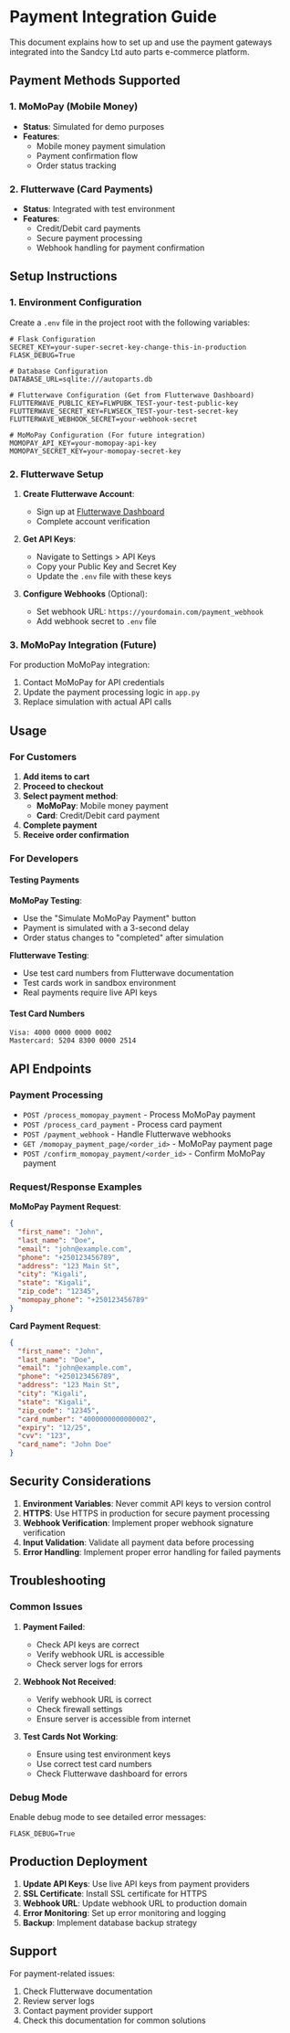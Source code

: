 # Payment Integration Guide

This document explains how to set up and use the payment gateways integrated into the Sandcy Ltd auto parts e-commerce platform.

## Payment Methods Supported

### 1. MoMoPay (Mobile Money)
- **Status**: Simulated for demo purposes
- **Features**: 
  - Mobile money payment simulation
  - Payment confirmation flow
  - Order status tracking

### 2. Flutterwave (Card Payments)
- **Status**: Integrated with test environment
- **Features**:
  - Credit/Debit card payments
  - Secure payment processing
  - Webhook handling for payment confirmation

## Setup Instructions

### 1. Environment Configuration

Create a `.env` file in the project root with the following variables:

```env
# Flask Configuration
SECRET_KEY=your-super-secret-key-change-this-in-production
FLASK_DEBUG=True

# Database Configuration
DATABASE_URL=sqlite:///autoparts.db

# Flutterwave Configuration (Get from Flutterwave Dashboard)
FLUTTERWAVE_PUBLIC_KEY=FLWPUBK_TEST-your-test-public-key
FLUTTERWAVE_SECRET_KEY=FLWSECK_TEST-your-test-secret-key
FLUTTERWAVE_WEBHOOK_SECRET=your-webhook-secret

# MoMoPay Configuration (For future integration)
MOMOPAY_API_KEY=your-momopay-api-key
MOMOPAY_SECRET_KEY=your-momopay-secret-key
```

### 2. Flutterwave Setup

1. **Create Flutterwave Account**:
   - Sign up at [Flutterwave Dashboard](https://dashboard.flutterwave.com)
   - Complete account verification

2. **Get API Keys**:
   - Navigate to Settings > API Keys
   - Copy your Public Key and Secret Key
   - Update the `.env` file with these keys

3. **Configure Webhooks** (Optional):
   - Set webhook URL: `https://yourdomain.com/payment_webhook`
   - Add webhook secret to `.env` file

### 3. MoMoPay Integration (Future)

For production MoMoPay integration:
1. Contact MoMoPay for API credentials
2. Update the payment processing logic in `app.py`
3. Replace simulation with actual API calls

## Usage

### For Customers

1. **Add items to cart**
2. **Proceed to checkout**
3. **Select payment method**:
   - **MoMoPay**: Mobile money payment
   - **Card**: Credit/Debit card payment
4. **Complete payment**
5. **Receive order confirmation**

### For Developers

#### Testing Payments

**MoMoPay Testing**:
- Use the "Simulate MoMoPay Payment" button
- Payment is simulated with a 3-second delay
- Order status changes to "completed" after simulation

**Flutterwave Testing**:
- Use test card numbers from Flutterwave documentation
- Test cards work in sandbox environment
- Real payments require live API keys

#### Test Card Numbers

```
Visa: 4000 0000 0000 0002
Mastercard: 5204 8300 0000 2514
```

## API Endpoints

### Payment Processing

- `POST /process_momopay_payment` - Process MoMoPay payment
- `POST /process_card_payment` - Process card payment
- `POST /payment_webhook` - Handle Flutterwave webhooks
- `GET /momopay_payment_page/<order_id>` - MoMoPay payment page
- `POST /confirm_momopay_payment/<order_id>` - Confirm MoMoPay payment

### Request/Response Examples

**MoMoPay Payment Request**:
```json
{
  "first_name": "John",
  "last_name": "Doe",
  "email": "john@example.com",
  "phone": "+250123456789",
  "address": "123 Main St",
  "city": "Kigali",
  "state": "Kigali",
  "zip_code": "12345",
  "momopay_phone": "+250123456789"
}
```

**Card Payment Request**:
```json
{
  "first_name": "John",
  "last_name": "Doe",
  "email": "john@example.com",
  "phone": "+250123456789",
  "address": "123 Main St",
  "city": "Kigali",
  "state": "Kigali",
  "zip_code": "12345",
  "card_number": "4000000000000002",
  "expiry": "12/25",
  "cvv": "123",
  "card_name": "John Doe"
}
```

## Security Considerations

1. **Environment Variables**: Never commit API keys to version control
2. **HTTPS**: Use HTTPS in production for secure payment processing
3. **Webhook Verification**: Implement proper webhook signature verification
4. **Input Validation**: Validate all payment data before processing
5. **Error Handling**: Implement proper error handling for failed payments

## Troubleshooting

### Common Issues

1. **Payment Failed**:
   - Check API keys are correct
   - Verify webhook URL is accessible
   - Check server logs for errors

2. **Webhook Not Received**:
   - Verify webhook URL is correct
   - Check firewall settings
   - Ensure server is accessible from internet

3. **Test Cards Not Working**:
   - Ensure using test environment keys
   - Use correct test card numbers
   - Check Flutterwave dashboard for errors

### Debug Mode

Enable debug mode to see detailed error messages:
```env
FLASK_DEBUG=True
```

## Production Deployment

1. **Update API Keys**: Use live API keys from payment providers
2. **SSL Certificate**: Install SSL certificate for HTTPS
3. **Webhook URL**: Update webhook URL to production domain
4. **Error Monitoring**: Set up error monitoring and logging
5. **Backup**: Implement database backup strategy

## Support

For payment-related issues:
1. Check Flutterwave documentation
2. Review server logs
3. Contact payment provider support
4. Check this documentation for common solutions 